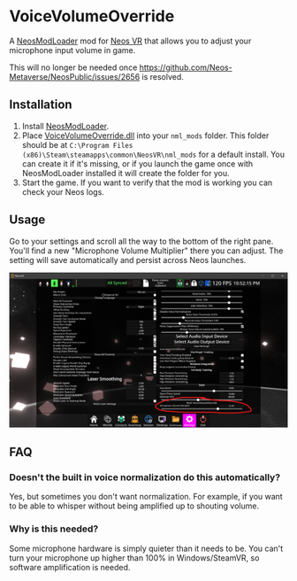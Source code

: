 # VoiceVolumeOverride

A [NeosModLoader](https://github.com/zkxs/NeosModLoader) mod for [Neos VR](https://neos.com/) that allows you to adjust your microphone input volume in game.

This will no longer be needed once https://github.com/Neos-Metaverse/NeosPublic/issues/2656 is resolved.

## Installation
1. Install [NeosModLoader](https://github.com/zkxs/NeosModLoader).
1. Place [VoiceVolumeOverride.dll](https://github.com/zkxs/VoiceVolumeOverride/releases/latest/download/VoiceVolumeOverride.dll) into your `nml_mods` folder. This folder should be at `C:\Program Files (x86)\Steam\steamapps\common\NeosVR\nml_mods` for a default install. You can create it if it's missing, or if you launch the game once with NeosModLoader installed it will create the folder for you.
1. Start the game. If you want to verify that the mod is working you can check your Neos logs.

## Usage
Go to your settings and scroll all the way to the bottom of the right pane. You'll find a new "Microphone Volume Multiplier" there you can adjust. The setting will save automatically and persist across Neos launches.

![settings menu](screenshots/settings.png)

## FAQ

### Doesn't the built in voice normalization do this automatically?
Yes, but sometimes you don't want normalization. For example, if you want to be able to whisper without being amplified up to shouting volume.

### Why is this needed?
Some microphone hardware is simply quieter than it needs to be. You can't turn your microphone up higher than 100% in Windows/SteamVR, so software amplification is needed.
